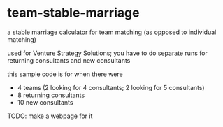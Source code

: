 # team-stable-marriage
a stable marriage calculator for team matching (as opposed to individual matching)

used for Venture Strategy Solutions; you have to do separate runs for returning consultants and new consultants

this sample code is for when there were
- 4 teams (2 looking for 4 consultants; 2 looking for 5 consultants)
- 8 returning consultants
- 10 new consultants

TODO: make a webpage for it
